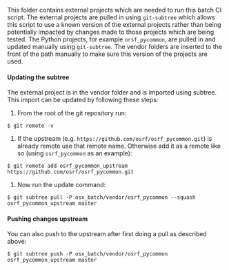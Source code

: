 This folder contains external projects which are needed to run this batch CI script.
The external projects are pulled in using `git-subtree` which allows this script to use a known version of the external projects rather than being potentially impacted by changes made to those projects which are being tested.
The Python projects, for example `orsf_pycommon`, are pulled in and updated manually using `git-subtree`.
The vendor folders are inserted to the front of the path manually to make sure this version of the projects are used.

#### Updating the subtree

The external project is in the vendor folder and is imported using subtree.
This import can be updated by following these steps:

1. From the root of the git repository run:

```
$ git remote -v
```

1. If the upstream (e.g. `https://github.com/osrf/osrf_pycommon.git`) is already remote use that remote name. Otherwise add it as a remote like so (using `osrf_pycommon` as an example):

```
$ git remote add osrf_pycommon_upstream https://github.com/osrf/osrf_pycommon.git
```

1. Now run the update command:

```
$ git subtree pull -P osx_batch/vendor/osrf_pycommon --squash osrf_pycommon_upstream master
```

#### Pushing changes upstream

You can also push to the upstream after first doing a pull as described above:

```
$ git subtree push -P osx_batch/vendor/osrf_pycommon osrf_pycommon_upstream master
```